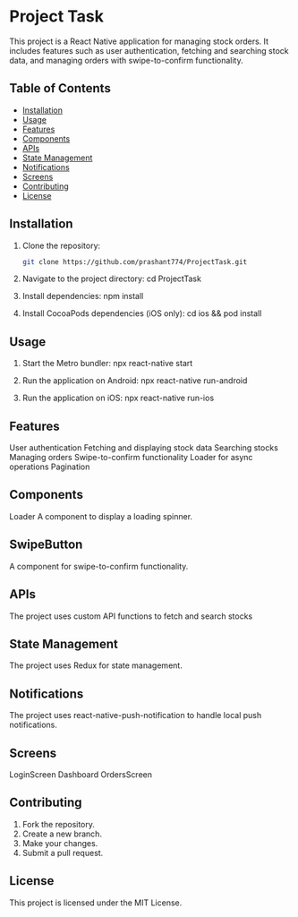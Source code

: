 # Project Task

This project is a React Native application for managing stock orders. It includes features such as user authentication, fetching and searching stock data, and managing orders with swipe-to-confirm functionality.

## Table of Contents

- [Installation](#installation)
- [Usage](#usage)
- [Features](#features)
- [Components](#components)
- [APIs](#apis)
- [State Management](#state-management)
- [Notifications](#notifications)
- [Screens](#screens)
- [Contributing](#contributing)
- [License](#license)

## Installation

1. Clone the repository:
   ```bash
   git clone https://github.com/prashant774/ProjectTask.git

2. Navigate to the project directory:
   cd ProjectTask

3. Install dependencies:
   npm install

4. Install CocoaPods dependencies (iOS only):
   cd ios && pod install


## Usage

1. Start the Metro bundler:
   npx react-native start

2. Run the application on Android:
   npx react-native run-android

3. Run the application on iOS:
   npx react-native run-ios


## Features
   User authentication
   Fetching and displaying stock data
   Searching stocks
   Managing orders
   Swipe-to-confirm functionality
   Loader for async operations
   Pagination


## Components
   Loader
   A component to display a loading spinner.

## SwipeButton
   A component for swipe-to-confirm functionality.

## APIs
   The project uses custom API functions to fetch and search stocks

## State Management
   The project uses Redux for state management.

## Notifications
   The project uses react-native-push-notification to handle local push notifications.

## Screens
   LoginScreen
   Dashboard
   OrdersScreen

## Contributing

   1. Fork the repository.
   2. Create a new branch.
   3. Make your changes.
   4. Submit a pull request.

## License
   This project is licensed under the MIT License.